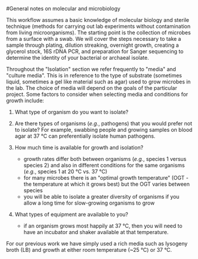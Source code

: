 
#General notes on molecular and microbiology

This workflow assumes a basic knowledge of molecular biology and sterile technique (methods for carrying out lab experiments without contamination from living microorganisms). The starting point is the collection of microbes from a surface with a swab. We will cover the steps necessary to take a sample through plating, dilution streaking, overnight growth, creating a glycerol stock, 16S rDNA PCR, and preparation for Sanger sequencing to determine the identity of your bacterial or archaeal isolate.  

Throughout the "Isolation" section we refer frequently to "media" and "culture media".  This is in reference to the type of substrate (sometimes liquid, sometimes a gel like material such as agar) used to grow microbes in the lab. The choice of media will depend on the goals of the particular project. Some factors to consider when selecting media and conditions for growth include: 

1. What type of organism do you want to isolate?

2. Are there types of organisms (_e.g._, pathogens) that you would prefer not to isolate?  For example, swabbing people and growing samples on blood agar at 37 °C can preferentially isolate human pathogens.
  
3. How much time is available for growth and isolation?
    + growth rates differ both between organisms (_e.g._, species 1 versus species 2) and also in different conditions for the same organisms (_e.g._, species 1 at 20 °C  vs. 37 °C)
    + for many microbes there is an "optimal growth temperature" (OGT - the temperature at which it grows best) but the OGT varies between species
    + you will be able to isolate a greater diversity of organisms if you allow a long time for slow-growing organisms to grow
   
4. What types of equipment are available to you?
     + if an organism grows most happily at 37 °C, then you will need to have an incubator and shaker available at that temperature.

 For our previous work we have simply used a rich media such as lysogeny broth (LB) and growth at either room temperature (~25 °C)  or 37 °C.
